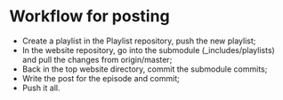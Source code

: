 # Workflow for posting

* Create a playlist in the Playlist repository, push the new playlist;
* In the website repository, go into the submodule (_includes/playlists) and pull the changes from origin/master;
* Back in the top website directory, commit the submodule commits;
* Write the post for the episode and commit;
* Push it all.